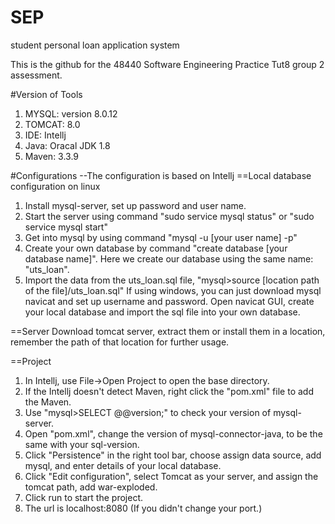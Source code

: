 # SEP
student personal loan application system

This is the github for the 48440 Software Engineering Practice Tut8 group 2 assessment.

#Version of Tools
1. MYSQL: version 8.0.12
2. TOMCAT: 8.0
3. IDE: Intellj
4. Java: Oracal JDK 1.8
5. Maven: 3.3.9

#Configurations
--The configuration is based on Intellj
==Local database configuration on linux
1. Install mysql-server, set up password and user name.
2. Start the server using command "sudo service mysql status" or "sudo service mysql start"
3. Get into mysql by using command "mysql -u [your user name] -p"
4. Create your own database by command "create database [your database name]". Here we create our database using the same name: "uts_loan".
5. Import the data from the uts_loan.sql file, "mysql>source [location path of the file]/uts_loan.sql"
If using windows, you can just download mysql navicat and set up username and password. 
Open navicat GUI, create your local database and import the sql file into your own database.

==Server
Download tomcat server, extract them or install them in a location, remember the path of that location for further usage. 

==Project
1. In Intellj, use File->Open Project to open the base directory.
2. If the Intellj doesn't detect Maven, right click the "pom.xml" file to add the Maven.
3. Use "mysql>SELECT @@version;" to check your version of mysql-server.
4. Open "pom.xml", change the version of mysql-connector-java, to be the same with your sql-version.
5. Click "Persistence" in the right tool bar, choose assign data source, add mysql, and enter details of your local database.
6. Click "Edit configuration", select Tomcat as your server, and assign the tomcat path, add war-exploded.
7. Click run to start the project.
8. The url is localhost:8080 (If you didn't change your port.)
